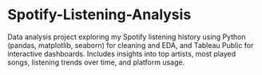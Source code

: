 # Spotify-Listening-Analysis
Data analysis project exploring my Spotify listening history using Python (pandas, matplotlib, seaborn) for cleaning and EDA, and Tableau Public for interactive dashboards. Includes insights into top artists, most played songs, listening trends over time, and platform usage.
